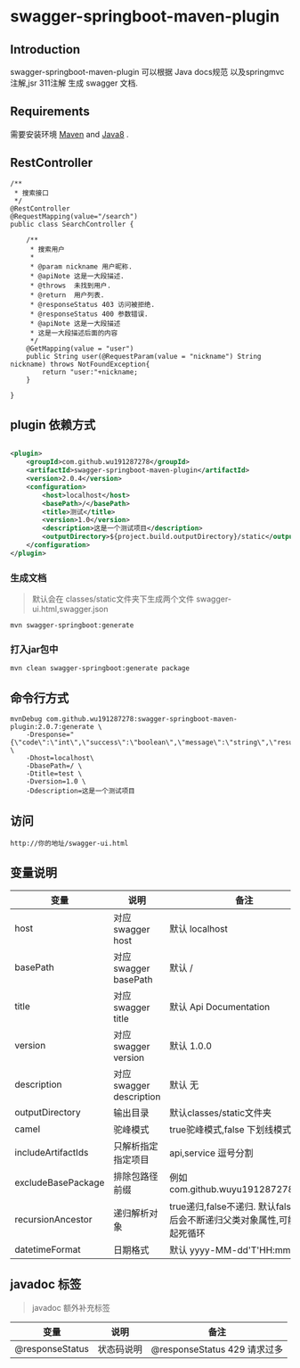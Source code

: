 # swagger-springboot-maven-plugin

## Introduction

swagger-springboot-maven-plugin 可以根据 Java docs规范 以及springmvc 注解,jsr 311注解 生成 swagger 文档.

## Requirements

需要安装环境 [Maven](https://maven.apache.org/)
and [Java8](https://www.oracle.com/technetwork/java/javase/downloads/jdk8-downloads-2133151.html) .

## RestController

```
/**
 * 搜索接口
 */
@RestController
@RequestMapping(value="/search")
public class SearchController {

    /**
     * 搜索用户
     *
     * @param nickname 用户昵称.
     * @apiNote 这是一大段描述.
     * @throws  未找到用户.
     * @return  用户列表.
     * @responseStatus 403 访问被拒绝.
     * @responseStatus 400 参数错误.
     * @apiNote 这是一大段描述
     * 这是一大段描述后面的内容
     */
    @GetMapping(value = "user")
    public String user(@RequestParam(value = "nickname") String nickname) throws NotFoundException{
        return "user:"+nickname;
    }

}
```

## plugin 依赖方式

```xml

<plugin>
    <groupId>com.github.wu191287278</groupId>
    <artifactId>swagger-springboot-maven-plugin</artifactId>
    <version>2.0.4</version>
    <configuration>
        <host>localhost</host>
        <basePath>/</basePath>
        <title>测试</title>
        <version>1.0</version>
        <description>这是一个测试项目</description>
        <outputDirectory>${project.build.outputDirectory}/static</outputDirectory>
    </configuration>
</plugin>
```

### 生成文档

> 默认会在 classes/static文件夹下生成两个文件 swagger-ui.html,swagger.json

```
mvn swagger-springboot:generate
```

### 打入jar包中

```
mvn clean swagger-springboot:generate package
```

## 命令行方式

```
mvnDebug com.github.wu191287278:swagger-springboot-maven-plugin:2.0.7:generate \
    -Dresponse="{\"code\":\"int\",\"success\":\"boolean\",\"message\":\"string\",\"result\":\"object\"}" \
    -Dhost=localhost\
    -DbasePath=/ \
    -Dtitle=test \
    -Dversion=1.0 \
    -Ddescription=这是一个测试项目
```

## 访问

```
http://你的地址/swagger-ui.html
```

## 变量说明

|变量|说明|备注|
|---|---|---|
|host|对应swagger host|默认 localhost|
|basePath|对应swagger basePath|默认 /|
|title|对应swagger title|默认 Api Documentation|
|version|对应swagger version|默认 1.0.0|
|description|对应swagger description|默认 无|
|outputDirectory|输出目录|默认classes/static文件夹|
|camel|驼峰模式|true驼峰模式,false 下划线模式|
|includeArtifactIds|只解析指定指定项目|api,service 逗号分割|
|excludeBasePackage|排除包路径前缀|例如 com.github.wuyu191287278.client|
|recursionAncestor|递归解析对象|true递归,false不递归. 默认false. 开启后会不断递归父类对象属性,可能会引起死循环|
|datetimeFormat|日期格式|默认 yyyy-MM-dd'T'HH:mm:ssZ |

## javadoc 标签

> javadoc 额外补充标签

|变量|说明|备注|
|---|---|---|
|@responseStatus|状态码说明|@responseStatus 429 请求过多|
